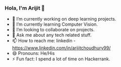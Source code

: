 ### Hola, I'm Arijit 👋

- 🔭 I’m currently working on deep learning projects.
- 🌱 I’m currently learning Computer Vision.
- 👯 I’m looking to collaborate on projects.
- 💬 Ask me about any tech related stuff.
- 📫 How to reach me: linkedin - https://www.linkedin.com/in/arijitchoudhury99/
- 😄 Pronouns: He/His
- ⚡ Fun fact: I spend a lot of time on Hackerrank.

